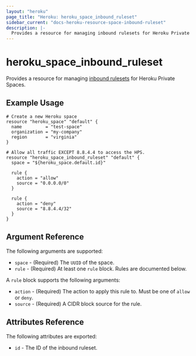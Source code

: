```yaml
---
layout: "heroku"
page_title: "Heroku: heroku_space_inbound_ruleset"
sidebar_current: "docs-heroku-resource-space-inbound-ruleset"
description: |-
  Provides a resource for managing inbound rulesets for Heroku Private Spaces.
---
```


# heroku\_space\_inbound\_ruleset

Provides a resource for managing [inbound rulesets](https://devcenter.heroku.com/articles/platform-api-reference#inbound-ruleset) for Heroku Private Spaces.

## Example Usage

```hcl
# Create a new Heroku space
resource "heroku_space" "default" {
  name         = "test-space"
  organization = "my-company"
  region       = "virginia"
}

# Allow all traffic EXCEPT 8.8.4.4 to access the HPS.
resource "heroku_space_inbound_ruleset" "default" {
  space = "${heroku_space.default.id}"

  rule {
    action = "allow"
    source = "0.0.0.0/0"
  }

  rule {
    action = "deny"
    source = "8.8.4.4/32"
  }
}
```

## Argument Reference

The following arguments are supported:

* `space` - (Required) The `UUID` of the space.
* `rule` - (Required) At least one `rule` block. Rules are documented below.

A `rule` block supports the following arguments:

* `action` - (Required) The action to apply this rule to. Must be one of `allow` or `deny`.
* `source` - (Required) A CIDR block source for the rule.

## Attributes Reference

The following attributes are exported:

* `id` - The ID of the inbound ruleset.

